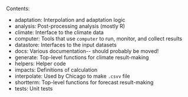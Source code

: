 Contents:

* adaptation: Interpolation and adaptation logic
* analysis: Post-processing analysis (mostly R)
* climate: Interface to the climate data
* computer: Tools that use `computer` to run, monitor, and collect results
* datastore: Interfaces to the input datasets
* docs: Various documentation-- should probably be moved!
* generate: Top-level functions for climate result-making
* helpers: Helper code
* impacts: Definitions of calculation
* interpolate: Used by Chicago to make `.csvv` file
* shortterm: Top-level functions for forecast result-making
* tests: Unit tests
